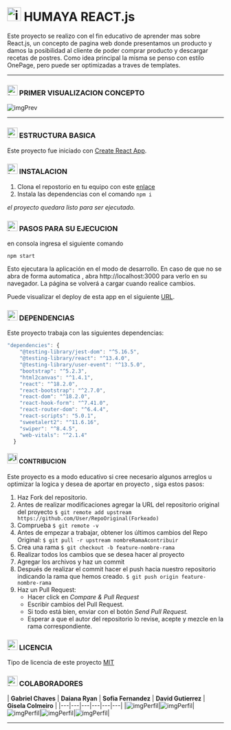 # <img src="https://i.postimg.cc/Dzt8QXLy/Hsin-Dulce100x100.png" alt="img-calc" width="32"/> HUMAYA REACT.js

Este proyecto se realizo con el fin educativo de aprender mas sobre React.js, un concepto de pagina web donde presentamos un producto y damos la posibilidad al cliente de poder comprar producto y descargar recetas de postres.
Como idea principal la misma se penso con estilo OnePage, pero puede ser optimizadas a traves de templates.

---

### <img src="https://i.postimg.cc/LXJX7gQ5/pc.png" alt="img-pc" width="24"/> PRIMER VISUALIZACION CONCEPTO

<img src="https://i.postimg.cc/GmvbMsCc/humaya-prev.png" alt="imgPrev"></img>


---

### <img src="https://i.postimg.cc/Dw5wwPtm/cubo.png" alt="img-cubos" width="24"/> ESTRUCTURA BASICA

Este proyecto fue iniciado con [Create React App](https://github.com/facebook/create-react-app).

### <img src="https://i.postimg.cc/9MsMjXsp/install.png" alt="img-install" width="24"/> INSTALACION

1. Clona el repostorio en tu equipo con este [enlace](https://github.com/Dvdcom/calculadora-react.git "enlace")
2. Instala las dependencias con el comando `npm i`

_el proyecto quedara listo para ser ejecutado._

### <img src="https://i.postimg.cc/QxQMR3mQ/play.png" alt="img-play" width="24"/> PASOS PARA SU EJECUCION

en consola ingresa el siguiente comando

`npm start`

Esto ejecutara la aplicación en el modo de desarrollo.
En caso de que no se abra de forma automatica , abra http://localhost:3000 para verlo en su navegador.
La página se volverá a cargar cuando realice cambios.

Puede visualizar el deploy de esta app en el siguiente [URL](https://humaya-react.netlify.app/).

### <img src="https://i.postimg.cc/vmBHg6sh/clip.png" alt="img-clip" width="24"/> DEPENDENCIAS

Este proyecto trabaja con las siguientes dependencias:

```javascript
"dependencies": {
    "@testing-library/jest-dom": "^5.16.5",
    "@testing-library/react": "^13.4.0",
    "@testing-library/user-event": "^13.5.0",
    "bootstrap": "^5.2.3",
    "html2canvas": "^1.4.1",
    "react": "^18.2.0",
    "react-bootstrap": "^2.7.0",
    "react-dom": "^18.2.0",
    "react-hook-form": "^7.41.0",
    "react-router-dom": "^6.4.4",
    "react-scripts": "5.0.1",
    "sweetalert2": "^11.6.16",
    "swiper": "^8.4.5",
    "web-vitals": "^2.1.4"
  }
```

#### <img src="https://i.postimg.cc/jqJ24NJk/colaboracion.png" alt="img-colaboracion" width="24"/> CONTRIBUCION

Este proyecto es a modo educativo si cree necesario algunos arreglos u optimizar la logica y desea de aportar en proyecto , siga estos pasos:

1. Haz Fork del repositorio.
2. Antes de realizar modificaciones agregar la URL del repositorio original del proyecto
   `$ git remote add upstream https://github.com/User/RepoOriginal(Forkeado)`
3. Comprueba
   `$ git remote -v`
4. Antes de empezar a trabajar, obtener los últimos cambios del Repo Original:
   `$ git pull -r upstream nombreRamaAcontribuir`
5. Crea una rama
   `$ git checkout -b feature-nombre-rama`
6. Realizar todos los cambios que se desea hacer al proyecto
7. Agregar los archivos y haz un commit
8. Después de realizar el commit hacer el push hacia nuestro repositorio indicando la rama que hemos creado.
   `$ git push origin feature-nombre-rama`
9. Haz un Pull Request:
   - Hacer click en _Compare & Pull Request_
   - Escribir cambios del Pull Request.
   - Si todo está bien, enviar con el botón _Send Pull Request._
   - Esperar a que el autor del repositorio lo revise, acepte y mezcle en la rama correspondiente.

### <img src="https://i.postimg.cc/pXbTGTfV/licencia.png" alt="img-licencia" width="24"/> LICENCIA

Tipo de licencia de este proyecto [MIT](https://choosealicense.com/licenses/mit/)

### <img src="https://i.postimg.cc/VkzNwVZ3/person.png" alt="img-licencia" width="24"/> COLABORADORES

| **Gabriel Chaves** | **Daiana Ryan** | **Sofia Fernandez** | **David Gutierrez** | **Gisela Colmeiro** |
|---|---|---|---|---|---|
|<img src="https://i.postimg.cc/q7VwmJY2/juan-gabriel.jpg" alt="imgPerfil"></img>|<img src="https://i.postimg.cc/hjKrBCKj/day.jpg" alt="imgPerfil"></img>|<img src="https://i.postimg.cc/g0VD19FQ/sofi.jpg" alt="imgPerfil"></img>|<img src="https://i.postimg.cc/BbVc24HL/me.png" alt="imgPerfil"></img>|<img src="https://i.postimg.cc/8c5mFjJg/gysela.jpg" alt="imgPerfil"></img>|








---